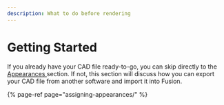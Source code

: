 ```yaml
---
description: What to do before rendering
---
```


# Getting Started

If you already have your CAD file ready-to-go, you can skip directly to the [Appearances ](assigning-appearances/)section. If not, this section will discuss how you can export your CAD file from another software and import it into Fusion. 

{% page-ref page="assigning-appearances/" %}



